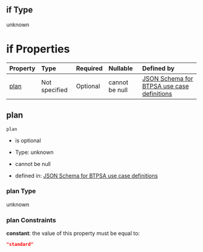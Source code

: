 ## if Type

unknown

# if Properties

| Property      | Type          | Required | Nullable       | Defined by                                                                                                                                                                                                                                  |
| :------------ | :------------ | :------- | :------------- | :------------------------------------------------------------------------------------------------------------------------------------------------------------------------------------------------------------------------------------------ |
| [plan](#plan) | Not specified | Optional | cannot be null | [JSON Schema for BTPSA use case definitions](btpsa-usecase-properties-services-items-allof-1-then-allof-82-then-allof-0-if-properties-plan.md "undefined#/properties/services/items/allOf/1/then/allOf/82/then/allOf/0/if/properties/plan") |

## plan



`plan`

*   is optional

*   Type: unknown

*   cannot be null

*   defined in: [JSON Schema for BTPSA use case definitions](btpsa-usecase-properties-services-items-allof-1-then-allof-82-then-allof-0-if-properties-plan.md "undefined#/properties/services/items/allOf/1/then/allOf/82/then/allOf/0/if/properties/plan")

### plan Type

unknown

### plan Constraints

**constant**: the value of this property must be equal to:

```json
"standard"
```
